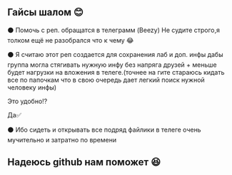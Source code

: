 
Гайсы шалом :blush:
-

:black_circle: Помочь с реп. обращатся в телеграмм (Beezy) Не судите строго,я толком ещё не разобрался что к чему :joy:

:black_circle: Я считаю этот реп создается для сохранения лаб и доп. инфы дабы группа могла стягивать нужную инфу без напряга друзей + меньше будет нагрузки на вложения в телеге.(точнее на гите стараюсь кидать все по папочкам что в свою очередь дает легкий поиск нужной человеку инфы)


Это удобно:interrobang:

Да:white_check_mark:

:black_circle: Ибо сидеть и открывать все подряд файлики в телеге очень мучительно и затратно по времени


## Надеюсь github нам поможет :laughing:
